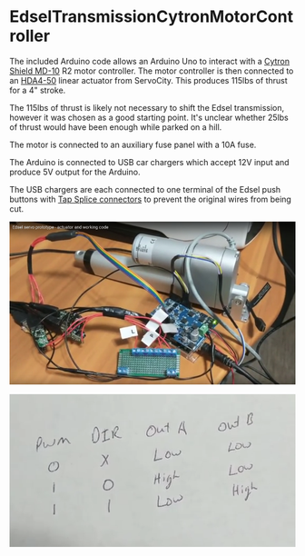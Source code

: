 # EdselTransmissionCytronMotorController

The included Arduino code allows an Arduino Uno to interact with a [Cytron Shield MD-10](https://www.cytron.io/p-shield-md10) R2 motor controller. The motor controller is then connected to an [HDA4-50](https://www.servocity.com/hda4-50) linear actuator from ServoCity. This produces 115lbs of thrust for a 4" stroke. 

The 115lbs of thrust is likely not necessary to shift the Edsel transmission, however it was chosen as a good starting point. It's unclear whether 25lbs of thrust would have been enough while parked on a hill.

The motor is connected to an auxiliary fuse panel with a 10A fuse.

The Arduino is connected to USB car chargers which accept 12V input and produce 5V output for the Arduino.

The USB chargers are each connected to one terminal of the Edsel push buttons with [Tap Splice connectors](https://www.homedepot.com/p/Gardner-Bender-22-10-AWG-Tap-Splice-Assortment-10-Pack-15-2210/202522123) to prevent the original wires from being cut.

![Everything connected on test bench](https://raw.githubusercontent.com/ajbogh/EdselTransmissionCytronMotorController/master/Screenshot%20from%202018-06-22%2022-26-47.jpg)

![PWM Example](https://raw.githubusercontent.com/ajbogh/EdselTransmissionCytronMotorController/master/Selection_010.png)